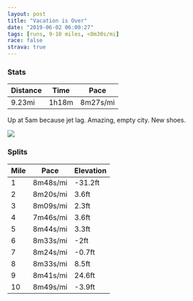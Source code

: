 ```yaml
---
layout: post
title: "Vacation is Over"
date: "2019-06-02 06:00:27"
tags: [runs, 9-10 miles, <8m30s/mi]
race: false
strava: true
---
```


### Stats

| Distance | Time | Pace |
|----------|------|------|
|9.23mi|1h18m|8m27s/mi|

Up at 5am because jet lag. Amazing, empty city. New shoes.

<img src='https://maps.googleapis.com/maps/api/staticmap?maptype=roadmap&path=enc:qurwFfbqbMe@q@aAy@aGsD]_@M_@Aa@Fg@jA{Dd@yBBg@E}BZgCb@_BhBmE`@iBh@eBzAiC`AkCJ_AGyCR}@d@[zCi@hAk@rAoArCaEbAy@`Ae@jAOfCFnCb@pAb@rAQn@DdAX~@?j@LdBK`JxAxAN|PnCnGrAvIvBpD`ArE|An@LlHxCNNZp@PNVDl@S^@lAb@jAx@pAtAhAfBf@hAR|AF|B@`BJvBCPa@l@CxBFdDZfFFrCIbDa@`BGb@HpBKx@Av@B`AJtAQpBA~AJnAAlAFh@f@hAJ`@d@f@\p@J^Bh@VTd@x@wA~@eBRMP@Vp@`BfC`HNrARjATtCTxAF|@PdAB`@Rj@h@x@VbAn@rENhB`@`B|@nAd@dBv@p@t@vAXbAdA~BEJ?Vh@dBTjAh@RR\\nAd@`AlAvAn@b@dB~BXtAC|Ab@vAPVjAr@RTXl@l@v@Vv@|@XTNvAdCv@dA^v@Ff@Q|@Ad@YdAAZNtAl@hAIbA?b@LlAB|@Nd@QRUK_@DcAz@IR@bACRQ\w@z@sCbA{@Pi@`@i@DQJa@r@i@tCFrECfAOhA_AdAs@`Au@fBSZ_@Xa@D]Im@]}@qBu@sAeAs@M?KHoAfDUTQCo@]cCg@iA?aBOaAa@}AMeBm@sBM_@]Oi@?e@LmACS_Ac@a@c@Ui@i@_CKJ[z@gApESn@]f@e@PgAMaAq@sAo@cE}@cDk@{@EeEd@{@CQOGa@FuE?{ANsBX{BESMOyAgA_@O{AEwASyALyAKsBs@wAgAMGuAOc@BcATsBGoASwBQy@a@yBa@o@W_CEaDDwBWwECiAQw@?m@MyBAs@DYI}@q@SEwBBuACs@F_BOmBB_CGkDa@{@a@o@Qe@A{@NaFA_Ea@oB?yCQe@IqBu@}@mA]W}AU_Bg@OWIm@l@[d@iAZMJSd@qCRaET[nAoAPq@T_@h@uBTuAt@cBn@_CHi@I_@BSt@{@t@e@PSTwBRu@l@_Dj@eA^YHQN{@f@sBl@yATeAZe@Rg@Hc@Ay@DSFI\GBi@RmA@s@P}@t@qB`BaCh@kAlAyFFq@z@iBVWDOCmARuA\m@x@u@PWNi@RgBv@yAj@wBj@kAT_AHcAVkAGGq@G&key=AIzaSyC1MId7bFpkLXNAaYhBSTb8jLyiSqzbDtM&size=800x800&markers=color:yellow|label:S|40.73321,-73.98452&markers=color:green|label:F|40.73284999999998,-73.98742000000007'>

### Splits

| Mile | Pace | Elevation |
|------|------|-----------|
|1|8m48s/mi|-31.2ft|
|2|8m20s/mi|3.6ft|
|3|8m09s/mi|2.3ft|
|4|7m46s/mi|3.6ft|
|5|8m44s/mi|3.3ft|
|6|8m33s/mi|-2ft|
|7|8m24s/mi|-0.7ft|
|8|8m33s/mi|8.5ft|
|9|8m41s/mi|24.6ft|
|10|8m49s/mi|-3.9ft|
